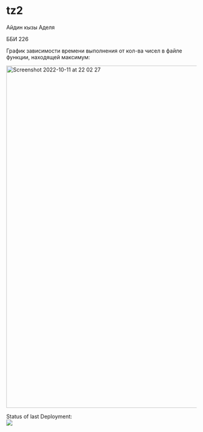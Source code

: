 # tz2


Айдин кызы Аделя

ББИ 226



График зависимости времени выполнения от кол-ва чисел в файле функции, находящей максимум:

<img width="905" alt="Screenshot 2022-10-11 at 22 02 27" src="https://user-images.githubusercontent.com/113045331/195177418-d145bc79-d4c2-4f39-8e5b-4eab99dac8d0.png">


Status of last Deployment:<br>
<img src='https://github.com/adeleaidin/tz2/workflows/CI/badge.svg?branch=main'><br>
